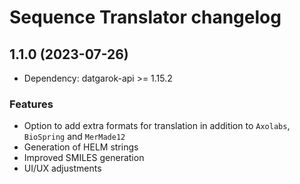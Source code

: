 # Sequence Translator changelog

## 1.1.0 (2023-07-26)

* Dependency: datgarok-api >= 1.15.2

### Features

* Option to add extra formats for translation in addition to `Axolabs`, `BioSpring` and `MerMade12`
* Generation of HELM strings
* Improved SMILES generation
* UI/UX adjustments
